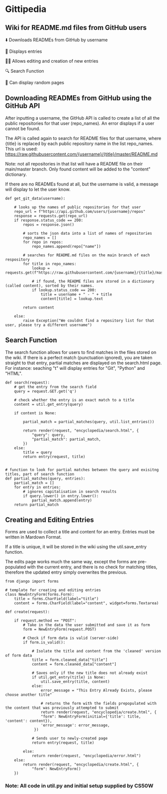# Gittipedia

## Wiki for README.md files from GitHub users

⬇️ Downloads READMEs from GitHub by username

📝 Displays entries

🧑‍💻 Allows editing and creation of new entries

🔍 Search Function

🎲 Can display random pages

## Downloading READMEs from GitHub using the GitHub API

After inputting a username, the GitHub API is called to create a list of all the public repositories for that user (repo_names). An error displays if a user cannot be found.

The API is called again to search for README files for that username, where {title} is replaced by each public repository name in the list repo_names. This url is used:
https://raw.githubusercontent.com/{username}/{title}/master/README.md


Note: not all repositories in that list will have a README file on their main/master branch. Only found content will be added to the "content" dictionary.

If there are no READMEs found at all, but the username is valid, a message will display to let the user know.

```
def get_git_data(username):

    # looks up the names of public repositories for that user
    repo_url = f"https://api.github.com/users/{username}/repos"
    response = requests.get(repo_url)
    if response.status_code == 200:
        repos = response.json()

        # sorts the json data into a list of names of repositories
        repo_names = []
        for repo in repos:
            repo_names.append(repo["name"])

        # searches for README.md files on the main branch of each respository
        for title in repo_names:
            lookup = requests.get(f"https://raw.githubusercontent.com/{username}/{title}/master/README.md")

            # if found, the README files are stored in a dictionary (called content), sorted by their names.
            if lookup.status_code == 200:
                title = username + " - " + title
                content[title] = lookup.text

        return content

    else:
        raise Exception("We couldnt find a repository list for that user, please try a different username")
```

## Search Function

The search function allows for users to find matches in the files stored on the wiki. If there is a perfect match (punctuation ignored), you are taken straight to that entry, partial matches are displayed on the search.html page.
For instance: seaching "t" will display entries for "Git", "Python" and "HTML".

```
def search(request):
    # get the entry from the search field
    query = request.GET.get('q')

    # check whether the entry is an exact match to a title
    content = util.get_entry(query)

    if content is None:

        partial_match = partial_matches(query, util.list_entries())

        return render(request, "encyclopedia/search.html", {
            "query": query,
            "partial_match": partial_match,
        })
    else:
        title = query
        return entry(request, title)


# function to look for partial matches between the query and exisitng titles, part of search function
def partial_matches(query, entries):
    partial_match = []
    for entry in entries:
        # ignores capitalisation in search results
        if query.lower() in entry.lower():
            partial_match.append(entry)
    return partial_match

```

## Creating and Editing Entries

Forms are used to collect a title and content for an entry.
Entries must be written in Mardown Format.

If a title is unique, it will be stored in the wiki using the util.save_entry function.

The edits page works much the same way, except the forms are pre-populated with the current entry, and there is no check for matching titles, therefore the updated entry simply overwrites the previous.

```
from django import forms

# template for creating and editing entries
class NewEntryForm(forms.Form):
    title = forms.CharField(label="title")
    content = forms.CharField(label="content", widget=forms.Textarea)

def create(request):

    if request.method == "POST":
        # Take in the data the user submitted and save it as form
        form = NewEntryForm(request.POST)

        # Check if form data is valid (server-side)
        if form.is_valid():

            # Isolate the title and content from the 'cleaned' version of form data
            title = form.cleaned_data["title"]
            content = form.cleaned_data["content"]

            # Saves only if the new title does not already exist
            if util.get_entry(title) is None:
                util.save_entry(title, content)
            else:
                error_message = "This Entry Already Exists, please choose another title"

                # returns the form with the fields prepopulated with the content that was previously attempted to submit
                return render(request, "encyclopedia/create.html", {
                "form": NewEntryForm(initial={'title': title, 'content': content}),
                'error_message': error_message,
             })

            # Sends user to newly-created page
            return entry(request, title)

        else:
            return render(request, "encyclopedia/error.html")
    else:
        return render(request, "encyclopedia/create.html", {
            "form": NewEntryForm()
    })
```

### Note: All code in util.py and initial setup supplied by CS50W